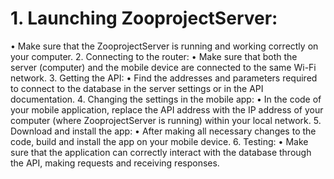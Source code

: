 # 1. Launching ZooprojectServer:
   • Make sure that the ZooprojectServer is running and working correctly on your computer.
2. Connecting to the router:
   • Make sure that both the server (computer) and the mobile device are connected to the same Wi-Fi network.
3. Getting the API:
   • Find the addresses and parameters required to connect to the database in the server settings or in the API documentation.
4. Changing the settings in the mobile app:
   • In the code of your mobile application, replace the API address with the IP address of your computer (where ZooprojectServer is running) within your local network.
5. Download and install the app:
   • After making all necessary changes to the code, build and install the app on your mobile device.
6. Testing:
   • Make sure that the application can correctly interact with the database through the API, making requests and receiving responses.
